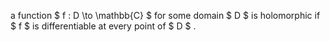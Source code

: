 a function $ f : D \to  \mathbb{C} $ for some domain $ D $ is
holomorphic if $ f $ is differentiable at every point of $ D $ .
